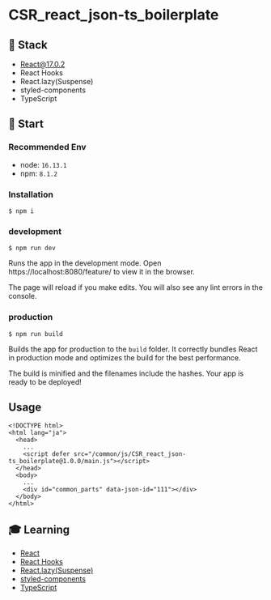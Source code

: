 # CSR_react_json-ts_boilerplate

## 🔧 Stack
- React@17.0.2
- React Hooks
- React.lazy(Suspense)
- styled-components
- TypeScript

## 🚀 Start
### Recommended Env
- node: `16.13.1`
- npm: `8.1.2`

### Installation
```
$ npm i
```

### development
```
$ npm run dev
```

Runs the app in the development mode.
Open https://localhost:8080/feature/ to view it in the browser.

The page will reload if you make edits.
You will also see any lint errors in the console.

### production
```
$ npm run build
```

Builds the app for production to the `build` folder.
It correctly bundles React in production mode and optimizes the build for the best performance.

The build is minified and the filenames include the hashes.
Your app is ready to be deployed!

## Usage
```
<!DOCTYPE html>
<html lang="ja">
  <head>
    ...
    <script defer src="/common/js/CSR_react_json-ts_boilerplate@1.0.0/main.js"></script>
  </head>
  <body>
    ...
    <div id="common_parts" data-json-id="111"></div>
  </body>
</html>
```

## 🎓 Learning
- [React](https://ja.reactjs.org/)
- [React Hooks](https://ja.reactjs.org/docs/hooks-intro.html)
- [React.lazy(Suspense)](https://ja.reactjs.org/docs/code-splitting.html)
- [styled-components](https://styled-components.com/)
- [TypeScript](https://www.typescriptlang.org/)
